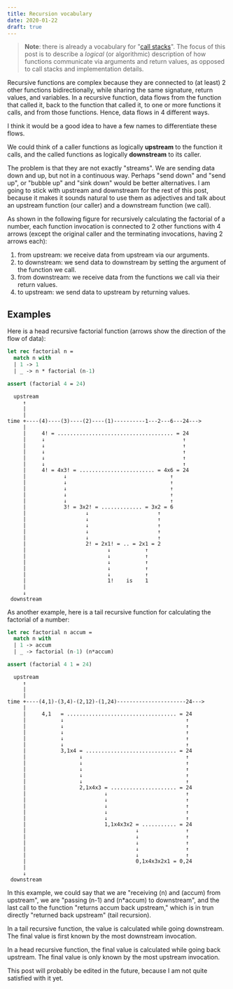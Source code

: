 ```yaml
---
title: Recursion vocabulary
date: 2020-01-22
draft: true
---
```


[call_stack]: https://en.wikipedia.org/wiki/Call_stack

> **Note**: there is already a vocabulary for "[call stacks][call_stack]".
> The focus of this post is to describe a *logical* (or algorithmic) description of
> how functions communicate via arguments and return values,
> as opposed to call stacks and implementation details.

Recursive functions are complex because they are connected to (at least) 2 other functions bidirectionally,
while sharing the same signature, return values, and variables.
In a recursive function, data flows
from the function that called it,
back to the function that called it,
to one or more functions it calls,
and from those functions.
Hence, data flows in 4 different ways.

I think it would be a good idea to have a few names to differentiate these flows.
<!--Similar to how stacks have top and bottom, -->
We could think of a caller functions as logically **upstream** to the function it calls,
and the called functions as logically **downstream** to its caller.

The problem is that they are not exactly "streams".
We are sending data down and up, but not in a continuous way.
Perhaps "send down" and "send up", or "bubble up" and "sink down" would be better alternatives.
I am going to stick with upstream and downstream for the rest of this post,
because it makes it sounds natural to use them as adjectives and talk about
an upstream function (our caller)
and a downstream function (we call).

<!--
Downstream in the sense that with each recursive call we go down and get farther from the original caller, which sits on top.
Upstream in the sense that everytime a recursive function returns we get closer to the original caller on top.
-->

As shown in the following figure for recursively calculating the factorial of a number,
each function invocation is connected to 2 other functions with 4 arrows
(except the original caller and the terminating invocations, having 2 arrows each):

1. from upstream: we receive data from upstream via our arguments.
2. to downstream: we send data to downstream by setting the argument of the function we call.
3. from downstream: we receive data from the functions we call via their return values.
4. to upstream: we send data to upstream by returning values.

## Examples

Here is a head recursive factorial function (arrows show the direction of the flow of data):

```ml
let rec factorial n =
  match n with
  | 1 -> 1
  | _ -> n * factorial (n-1)

assert (factorial 4 = 24)
```

```shell
  upstream
     ↑
     |
     |
time +----(4)----(3)----(2)----(1)----------1---2---6---24--->
     |
     |     4! = ..................................... = 24
     |     ↓                                            ↑
     |     ↓                                            ↑
     |     ↓                                            ↑
     |     ↓                                            ↑
     |     ↓                                            ↑
     |     4! = 4x3! = ........................ = 4x6 = 24
     |            ↓                                 ↑
     |            ↓                                 ↑
     |            ↓                                 ↑
     |            ↓                                 ↑
     |            ↓                                 ↑
     |            3! = 3x2! = ............. = 3x2 = 6
     |                   ↓                      ↑
     |                   ↓                      ↑
     |                   ↓                      ↑
     |                   ↓                      ↑
     |                   ↓                      ↑
     |                   2! = 2x1! = .. = 2x1 = 2
     |                          ↓           ↑
     |                          ↓           ↑
     |                          ↓           ↑
     |                          ↓           ↑
     |                          ↓           ↑
     |                          1!    is    1
     |
     ↓
 downstream
```

As another example, here is a tail recursive function for calculating the factorial
of a number:

```ml
let rec factorial n accum =
  match n with
  | 1 -> accum
  | _ -> factorial (n-1) (n*accum)

assert (factorial 4 1 = 24)
```

```shell
  upstream
     ↑
     |
     |
time +----(4,1)-(3,4)-(2,12)-(1,24)----------------------24--->
     |
     |     4,1   = ................................... = 24
     |           ↓                                       ↑
     |           ↓                                       ↑
     |           ↓                                       ↑
     |           ↓                                       ↑
     |           ↓                                       ↑
     |           3,1x4 = ............................. = 24
     |                 ↓                                 ↑
     |                 ↓                                 ↑
     |                 ↓                                 ↑
     |                 ↓                                 ↑
     |                 ↓                                 ↑
     |                 2,1x4x3 = ..................... = 24
     |                         ↓                         ↑
     |                         ↓                         ↑
     |                         ↓                         ↑
     |                         ↓                         ↑
     |                         ↓                         ↑
     |                         1,1x4x3x2 = ........... = 24
     |                                   ↓               ↑
     |                                   ↓               ↑
     |                                   ↓               ↑
     |                                   ↓               ↑
     |                                   ↓               ↑
     |                                   0,1x4x3x2x1 = 0,24
     |
     ↓
 downstream
```

In this example, we could say that
we are "receiving (n) and (accum) from upstream",
we are "passing (n-1) and (n\*accum) to downstream",
and the last call to the function "returns accum back upstream,"
which is in trun directly "returned back upstream" (tail recursion).

In a tail recursive function, the value is calculated while going downstream.
The final value is first known by the most downstream invocation.

In a head recursive function, the final value is calculated while going back upstream.
The final value is only known by the most upstream invocation.

This post will probably be edited in the future,
because I am not quite satisfied with it yet.

